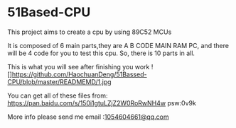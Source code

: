# 51Based-CPU
This project aims to create a cpu by using 89C52 MCUs

It is composed of 6 main parts,they are A B CODE MAIN RAM PC, and there will be 4 code for you to test this cpu. So, there is 10 parts in all.

This is what you will see after finishing you work
![]https://github.com/HaochuanDeng/51Bassed-CPU/blob/master/READMEMD/1.jpg

You can get all of these files from: https://pan.baidu.com/s/150i1gtuLZjZ2W0RoRwNH4w psw:0v9k

More info please send me email :1054604661@qq.com
